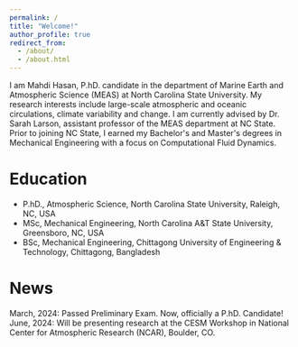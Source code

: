 ```yaml
---
permalink: /
title: "Welcome!"
author_profile: true
redirect_from: 
  - /about/
  - /about.html
---
```

I am Mahdi Hasan, P.hD. candidate in the department of Marine Earth and Atmospheric Science (MEAS) at North Carolina State University.  My research interests include large-scale atmospheric and oceanic circulations, climate variability and change. I am currently advised by Dr. Sarah Larson, assistant professor of the MEAS department at NC State. Prior to joining NC State, I earned my Bachelor's and Master's degrees in Mechanical Engineering with a focus on Computational Fluid Dynamics.

Education
=======
- P.hD., Atmospheric Science, North Carolina State University, Raleigh, NC, USA
- MSc, Mechanical Engineering, North Carolina A&T State University, Greensboro, NC, USA
- BSc, Mechanical Engineering, Chittagong University of Engineering & Technology, Chittagong, Bangladesh

<!-- News feed below. Need regular updates -->

News
====
<div class="news-container">
  <div class="news-item">
    <span class="news-date">March, 2024:</span>
    <span class="news-content">Passed Preliminary Exam. Now, officially a P.hD. Candidate!</span>
  </div>
  <div class="news-item">
    <span class="news-date">June, 2024:</span>
    <span class="news-content">Will be presenting research at the CESM Workshop in National Center for Atmospheric Research (NCAR), Boulder, CO.</span>
  </div>
</div>
